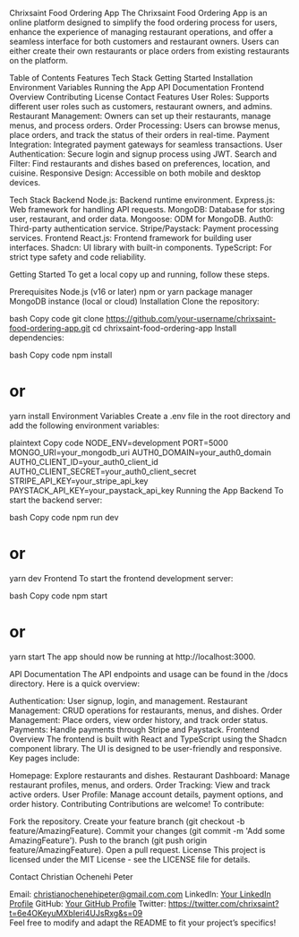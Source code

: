 Chrixsaint Food Ordering App
The Chrixsaint Food Ordering App is an online platform designed to simplify the food ordering process for users, enhance the experience of managing restaurant operations, and offer a seamless interface for both customers and restaurant owners. Users can either create their own restaurants or place orders from existing restaurants on the platform.

Table of Contents
Features
Tech Stack
Getting Started
Installation
Environment Variables
Running the App
API Documentation
Frontend Overview
Contributing
License
Contact
Features
User Roles: Supports different user roles such as customers, restaurant owners, and admins.
Restaurant Management: Owners can set up their restaurants, manage menus, and process orders.
Order Processing: Users can browse menus, place orders, and track the status of their orders in real-time.
Payment Integration: Integrated payment gateways for seamless transactions.
User Authentication: Secure login and signup process using JWT.
Search and Filter: Find restaurants and dishes based on preferences, location, and cuisine.
Responsive Design: Accessible on both mobile and desktop devices.

Tech Stack
Backend
Node.js: Backend runtime environment.
Express.js: Web framework for handling API requests.
MongoDB: Database for storing user, restaurant, and order data.
Mongoose: ODM for MongoDB.
Auth0: Third-party authentication service.
Stripe/Paystack: Payment processing services.
Frontend
React.js: Frontend framework for building user interfaces.
Shadcn: UI library with built-in components.
TypeScript: For strict type safety and code reliability.

Getting Started
To get a local copy up and running, follow these steps.

Prerequisites
Node.js (v16 or later)
npm or yarn package manager
MongoDB instance (local or cloud)
Installation
Clone the repository:

bash
Copy code
git clone https://github.com/your-username/chrixsaint-food-ordering-app.git
cd chrixsaint-food-ordering-app
Install dependencies:

bash
Copy code
npm install

# or

yarn install
Environment Variables
Create a .env file in the root directory and add the following environment variables:

plaintext
Copy code
NODE_ENV=development
PORT=5000
MONGO_URI=your_mongodb_uri
AUTH0_DOMAIN=your_auth0_domain
AUTH0_CLIENT_ID=your_auth0_client_id
AUTH0_CLIENT_SECRET=your_auth0_client_secret
STRIPE_API_KEY=your_stripe_api_key
PAYSTACK_API_KEY=your_paystack_api_key
Running the App
Backend
To start the backend server:

bash
Copy code
npm run dev

# or

yarn dev
Frontend
To start the frontend development server:

bash
Copy code
npm start

# or

yarn start
The app should now be running at http://localhost:3000.

API Documentation
The API endpoints and usage can be found in the /docs directory. Here is a quick overview:

Authentication: User signup, login, and management.
Restaurant Management: CRUD operations for restaurants, menus, and dishes.
Order Management: Place orders, view order history, and track order status.
Payments: Handle payments through Stripe and Paystack.
Frontend Overview
The frontend is built with React and TypeScript using the Shadcn component library. The UI is designed to be user-friendly and responsive. Key pages include:

Homepage: Explore restaurants and dishes.
Restaurant Dashboard: Manage restaurant profiles, menus, and orders.
Order Tracking: View and track active orders.
User Profile: Manage account details, payment options, and order history.
Contributing
Contributions are welcome! To contribute:

Fork the repository.
Create your feature branch (git checkout -b feature/AmazingFeature).
Commit your changes (git commit -m 'Add some AmazingFeature').
Push to the branch (git push origin feature/AmazingFeature).
Open a pull request.
License
This project is licensed under the MIT License - see the LICENSE file for details.

Contact
Christian Ochenehi Peter

Email: christianochenehipeter@gmail.com.com
LinkedIn: [Your LinkedIn Profile](https://www.linkedin.com/in/christian-ochenehi-peter-b99a70283)
GitHub: [Your GitHub Profile](https://github.com/chrixsaint)
Twitter: https://twitter.com/chrixsaint?t=6e4OKeyuMXbIeri4UJsRxg&s=09  
Feel free to modify and adapt the README to fit your project’s specifics!
